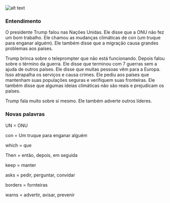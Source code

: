 ![alt text](image.png)

### Entendimento
O presidente Trump falou nas Nações Unidas. Ele disse que a ONU não fez um bom trabalho. Ele chamou as mudanças climáticas de con (um truque para enganar alguém). Ele também disse que a migração causa grandes problemas aos países.

Trump brinca sobre o teleprompter que não está funcionando. Depois falou sobre o término da guerra. Ele disse que terminou com 7 guerras sem a ajuda de outros países. Ele disse que muitas pessoas vêm para a Europa. Isso atrapalha os serviços e causa crimes. Ele pediu aos países que mantenham suas populações seguras e verifiquem suas fronteiras. Ele também disse que algumas ideias climáticas não são reais e prejudicam os países.

Trump fala muito sobre si mesmo. Ele também adverte outros líderes.

### Novas palavras

UN = ONU

con = Um truque para enganar alguém

which = que

Then = então, depois, em seguida

keep = manter

asks = 	pedir, perguntar, convidar

borders = fornteiras

warns = advertir, avisar, prevenir




